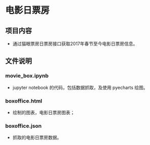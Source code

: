 # 电影日票房

## 项目内容
* 通过猫眼票房日票房接口获取2017年春节至今电影日票房信息。
## 文件说明
### movie_box.ipynb
* jupyter notebook 的代码，包括数据抓取，及使用 pyecharts 绘图。
### boxoffice.html 
* 绘制的图表，电影日票房图表；
### boxoffice.json
* 抓取的电影日票房数据。
